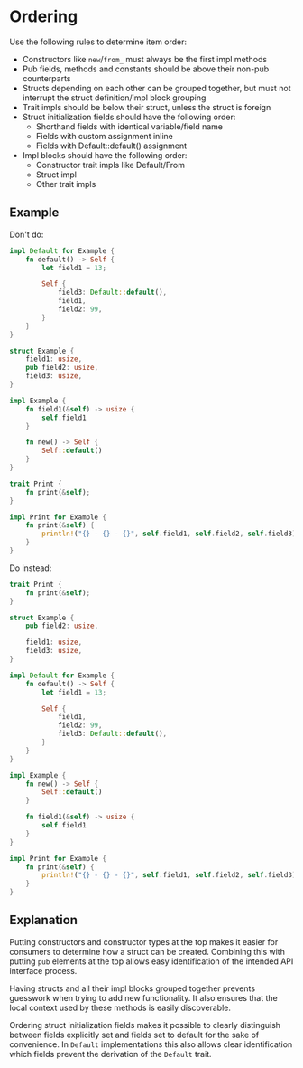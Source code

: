# Ordering

Use the following rules to determine item order:
 - Constructors like `new`/`from_` must always be the first impl methods
 - Pub fields, methods and constants should be above their non-pub counterparts
 - Structs depending on each other can be grouped together, but must not
     interrupt the struct definition/impl block grouping
 - Trait impls should be below their struct, unless the struct is foreign
 - Struct initialization fields should have the following order:
    - Shorthand fields with identical variable/field name 
    - Fields with custom assignment inline
    - Fields with Default::default() assignment
 - Impl blocks should have the following order:
    - Constructor trait impls like Default/From
    - Struct impl
    - Other trait impls

## Example

Don't do:

```rust
impl Default for Example {
    fn default() -> Self {
        let field1 = 13;

        Self {
            field3: Default::default(),
            field1,
            field2: 99,
        }
    }
}

struct Example {
    field1: usize,
    pub field2: usize,
    field3: usize,
}

impl Example {
    fn field1(&self) -> usize {
        self.field1
    }

    fn new() -> Self {
        Self::default()
    }
}

trait Print {
    fn print(&self);
}

impl Print for Example {
    fn print(&self) {
        println!("{} - {} - {}", self.field1, self.field2, self.field3);
    }
}
```

Do instead:

```rust
trait Print {
    fn print(&self);
}

struct Example {
    pub field2: usize,

    field1: usize,
    field3: usize,
}

impl Default for Example {
    fn default() -> Self {
        let field1 = 13;

        Self {
            field1,
            field2: 99,
            field3: Default::default(),
        }
    }
}

impl Example {
    fn new() -> Self {
        Self::default()
    }

    fn field1(&self) -> usize {
        self.field1
    }
}

impl Print for Example {
    fn print(&self) {
        println!("{} - {} - {}", self.field1, self.field2, self.field3);
    }
}
```

## Explanation

Putting constructors and constructor types at the top makes it easier for
consumers to determine how a struct can be created. Combining this with putting
`pub` elements at the top allows easy identification of the intended API
interface process.

Having structs and all their impl blocks grouped together prevents guesswork
when trying to add new functionality. It also ensures that the local context
used by these methods is easily discoverable.

Ordering struct initialization fields makes it possible to clearly distinguish
between fields explicitly set and fields set to default for the sake of
convenience. In `Default` implementations this also allows clear identification
which fields prevent the derivation of the `Default` trait.
